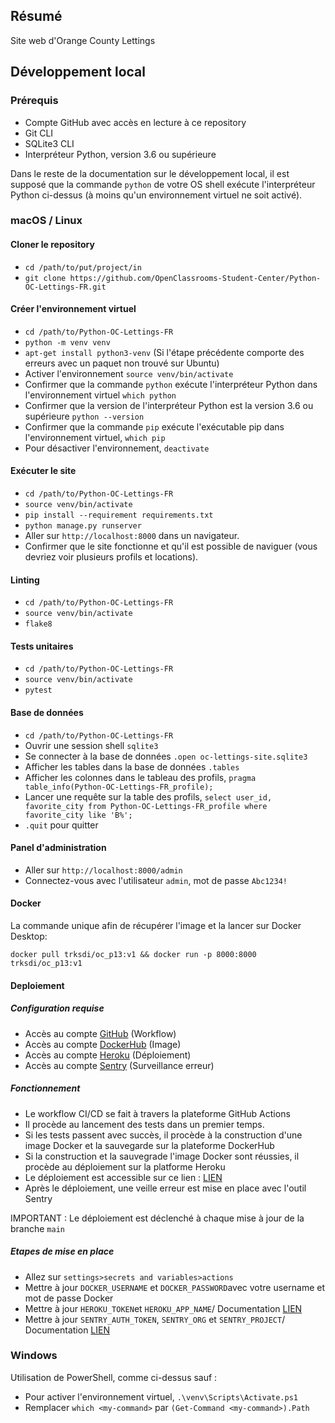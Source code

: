 ## Résumé

Site web d'Orange County Lettings

## Développement local

### Prérequis

- Compte GitHub avec accès en lecture à ce repository
- Git CLI
- SQLite3 CLI
- Interpréteur Python, version 3.6 ou supérieure

Dans le reste de la documentation sur le développement local, il est supposé que la commande `python` de votre OS shell exécute l'interpréteur Python ci-dessus (à moins qu'un environnement virtuel ne soit activé).

### macOS / Linux

#### Cloner le repository

- `cd /path/to/put/project/in`
- `git clone https://github.com/OpenClassrooms-Student-Center/Python-OC-Lettings-FR.git`

#### Créer l'environnement virtuel

- `cd /path/to/Python-OC-Lettings-FR`
- `python -m venv venv`
- `apt-get install python3-venv` (Si l'étape précédente comporte des erreurs avec un paquet non trouvé sur Ubuntu)
- Activer l'environnement `source venv/bin/activate`
- Confirmer que la commande `python` exécute l'interpréteur Python dans l'environnement virtuel
`which python`
- Confirmer que la version de l'interpréteur Python est la version 3.6 ou supérieure `python --version`
- Confirmer que la commande `pip` exécute l'exécutable pip dans l'environnement virtuel, `which pip`
- Pour désactiver l'environnement, `deactivate`

#### Exécuter le site

- `cd /path/to/Python-OC-Lettings-FR`
- `source venv/bin/activate`
- `pip install --requirement requirements.txt`
- `python manage.py runserver`
- Aller sur `http://localhost:8000` dans un navigateur.
- Confirmer que le site fonctionne et qu'il est possible de naviguer (vous devriez voir plusieurs profils et locations).

#### Linting

- `cd /path/to/Python-OC-Lettings-FR`
- `source venv/bin/activate`
- `flake8`

#### Tests unitaires

- `cd /path/to/Python-OC-Lettings-FR`
- `source venv/bin/activate`
- `pytest`

#### Base de données

- `cd /path/to/Python-OC-Lettings-FR`
- Ouvrir une session shell `sqlite3`
- Se connecter à la base de données `.open oc-lettings-site.sqlite3`
- Afficher les tables dans la base de données `.tables`
- Afficher les colonnes dans le tableau des profils, `pragma table_info(Python-OC-Lettings-FR_profile);`
- Lancer une requête sur la table des profils, `select user_id, favorite_city from
  Python-OC-Lettings-FR_profile where favorite_city like 'B%';`
- `.quit` pour quitter

#### Panel d'administration

- Aller sur `http://localhost:8000/admin`
- Connectez-vous avec l'utilisateur `admin`, mot de passe `Abc1234!`

#### Docker 

La commande unique afin de récupérer l'image et la lancer sur Docker Desktop:

`docker pull trksdi/oc_p13:v1 && docker run -p 8000:8000 trksdi/oc_p13:v1`

#### Deploiement

##### Configuration requise

- Accès au compte [GitHub](https://github.com/) (Workflow)
- Accès au compte [DockerHub](https://hub.docker.com/) (Image)
- Accès au compte [Heroku](https://id.heroku.com/) (Déploiement)
- Accès au compte [Sentry](https://sentry.io/) (Surveillance erreur)

##### Fonctionnement 

- Le workflow CI/CD se fait à travers la plateforme GitHub Actions
- Il procède au lancement des tests dans un premier temps. 
- Si les tests passent avec succès, il procède à la construction d'une image Docker et la 
sauvegarde sur la plateforme DockerHub
- Si la construction et la sauvegrade l'image Docker sont réussies, il procède au déploiement sur la platforme Heroku
- Le déploiement est accessible sur ce lien : [LIEN](https://fast-gorge-63898.herokuapp.com/)
- Après le déploiement, une veille erreur est mise en place avec l'outil Sentry

IMPORTANT : Le déploiement est déclenché à chaque mise à jour de la branche `main`

##### Etapes de mise en place

- Allez sur `settings>secrets and variables>actions`
- Mettre à jour `DOCKER_USERNAME` et `DOCKER_PASSWORD`avec votre username et mot de passe Docker
- Mettre à jour `HEROKU_TOKEN`et `HEROKU_APP_NAME`/ Documentation [LIEN](https://github.com/marketplace/actions/deploy-to-heroku)
- Mettre à jour `SENTRY_AUTH_TOKEN`, `SENTRY_ORG` et `SENTRY_PROJECT`/ Documentation [LIEN](https://github.com/marketplace/actions/sentry-release)


### Windows

Utilisation de PowerShell, comme ci-dessus sauf :

- Pour activer l'environnement virtuel, `.\venv\Scripts\Activate.ps1` 
- Remplacer `which <my-command>` par `(Get-Command <my-command>).Path`

